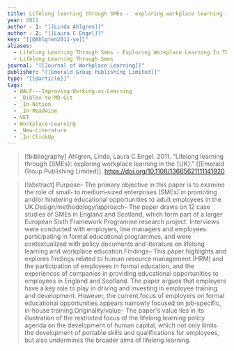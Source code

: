 ```yaml
---
title: Lifelong learning through SMEs -  exploring workplace learning in the UK
year: 2011
author - 1: "[[Linda Ahlgren]]"
author - 2: "[[Laura C Engel]]"
key: "[[@Ahlgren2011-ye]]"
aliases:
  - Lifelong Learning Through Smes - Exploring Workplace Learning In The Uk
  - Lifelong Learning Through Smes
journal: "[[Journal of Workplace Learning]]"
publisher: "[[Emerald Group Publishing Limited]]"
type: "[[@article]]"
tags:
  - WALF---Improving-Working-as-Learning
  - _BibTex-to-MD-Git
  - _In-Notion
  - _In-Readwise
  - VET
  - Workplace-Learning
  - _New-Literature
  - _In-ClickUp
---
```


> [!bibliography]
> Ahlgren, Linda, Laura C Engel. 2011. “Lifelong learning through {SMEs}: exploring workplace learning in the {UK}.” [[Emerald Group Publishing Limited]]. https://doi.org/10.1108/13665621111141920

> [!abstract]
> Purpose– The primary objective in this paper is to examine the role of small‐ to medium‐sized enterprises (SMEs) in promoting and/or hindering educational opportunities to adult employees in the UK.Design/methodology/approach– The paper draws on 12 case studies of SMEs in England and Scotland, which form part of a larger European Sixth Framework Programme research project. Interviews were conducted with employers, line managers and employees participating in formal educational programmes, and were contextualized with policy documents and literature on lifelong learning and workplace education.Findings– This paper highlights and explores findings related to human resource management (HRM) and the participation of employees in formal education, and the experiences of companies in providing educational opportunities to employees in England and Scotland. The paper argues that employers have a key role to play in driving and investing in employee training and development. However, the current focus of employers on formal educational opportunities appears narrowly focused on job‐specific, in‐house training.Originality/value– The paper's value lies in its illustration of the restricted focus of the lifelong learning policy agenda on the development of human capital, which not only limits the development of portable skills and qualifications for employees, but also undermines the broader aims of lifelong learning.